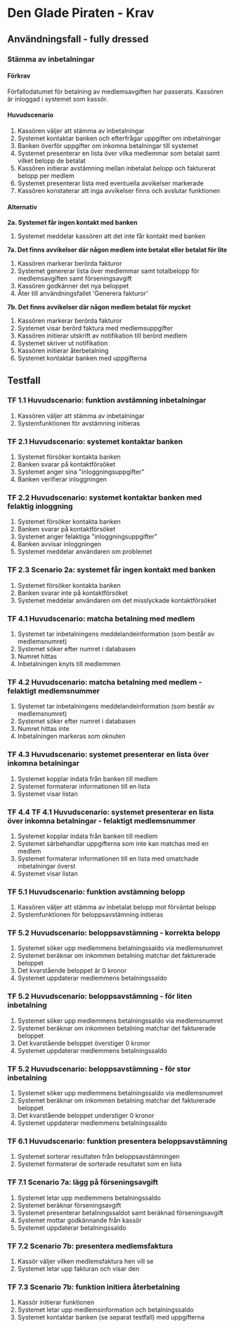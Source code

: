 # Den Glade Piraten - Krav

## Användningsfall - fully dressed
### Stämma av inbetalningar
#### Förkrav
Förfallodatumet för betalning av medlemsavgiften har passerats. Kassören är inloggad i systemet som kassör.

#### Huvudscenario
1. Kassören väljer att stämma av inbetalningar
2. Systemet kontaktar banken och efterfrågar uppgifter om inbetalningar
3. Banken överför uppgifter om inkomna betalningar till systemet
4. Systemet presenterar en lista över vilka medlemmar som betalat samt vilket belopp de betalat
5. Kassören initierar avstämning mellan inbetalat belopp och fakturerat belopp per medlem
6. Systemet presenterar lista med eventuella avvikelser markerade
7. Kassören konstaterar att inga avvikelser finns och avslutar funktionen

#### Alternativ
**2a. Systemet får ingen kontakt med banken**  
 1. Systemet meddelar kassören att det inte får kontakt med banken

**7a. Det finns avvikelser där någon medlem inte betalat eller betalat för lite**  
 1. Kassören markerar berörda fakturor  
 2. Systemet genererar lista över medlemmar samt totalbelopp för medlemsavgiften samt förseningsavgift  
 3. Kassören godkänner det nya beloppet  
 4. Åter till användningsfallet 'Generera fakturor'  
  
**7b. Det finns avvikelser där någon medlem betalat för mycket**  
 1. Kassören markerar berörda fakturor  
 2. Systemet visar berörd faktura med medlemsuppgifter  
 3. Kassören initierar utskrift av notifikation till berörd medlem  
 4. Systemet skriver ut notifikation  
 5. Kassören initierar återbetalning  
 6. Systemet kontaktar banken med uppgifterna  

## Testfall
### TF 1.1 Huvudscenario: funktion avstämning inbetalningar
1. Kassören väljer att stämma av inbetalningar
2. Systemfunktionen för avstämning initieras

### TF 2.1 Huvudscenario: systemet kontaktar banken
1. Systemet försöker kontakta banken
2. Banken svarar på kontaktförsöket
3. Systemet anger sina "inloggningsuppgifter"
4. Banken verifierar inloggningen

### TF 2.2 Huvudscenario: systemet kontaktar banken med felaktig inloggning
1. Systemet försöker kontakta banken
2. Banken svarar på kontaktförsöket
3. Systemet anger felaktiga "inloggningsuppgifter"
4. Banken avvisar inloggningen
5. Systemet meddelar användaren om problemet

### TF 2.3 Scenario 2a: systemet får ingen kontakt med banken
1. Systemet försöker kontakta banken
2. Banken svarar inte på kontaktförsöket
3. Systemet meddelar användaren om det misslyckade kontaktförsöket

### TF 4.1 Huvudscenario: matcha betalning med medlem
1. Systemet tar inbetalningens meddelandeinformation (som består av medlemsnumret)
2. Systemet söker efter numret i databasen
3. Numret hittas
4. Inbetalningen knyts till medlemmen

### TF 4.2 Huvudscenario: matcha betalning med medlem - felaktigt medlemsnummer
1. Systemet tar inbetalningens meddelandeinformation (som består av medlemsnumret)
2. Systemet söker efter numret i databasen
3. Numret hittas inte
4. Inbetalningen markeras som oknuten

### TF 4.3 Huvudscenario: systemet presenterar en lista över inkomna betalningar
1. Systemet kopplar indata från banken till medlem
2. Systemet formaterar informationen till en lista
3. Systemet visar listan

### TF 4.4 TF 4.1 Huvudscenario: systemet presenterar en lista över inkomna betalningar - felaktigt medlemsnummer
1. Systemet kopplar indata från banken till medlem
2. Systemet särbehandlar uppgifterna som inte kan matchas med en medlem
3. Systemet formaterar informationen till en lista med omatchade inbetalningar överst
4. Systemet visar listan

### TF 5.1 Huvudscenario: funktion avstämning belopp
1. Kassören väljer att stämma av inbetalat belopp mot förväntat belopp
2. Systemfunktionen för beloppsavstämning initieras

### TF 5.2 Huvudscenario: beloppsavstämning - korrekta belopp
1. Systemet söker upp medlemmens betalningssaldo via medlemsnumret
2. Systemet beräknar om inkommen betalning matchar det fakturerade beloppet
3. Det kvarstående beloppet är 0 kronor
4. Systemet uppdaterar medlemmens betalningssaldo

### TF 5.2 Huvudscenario: beloppsavstämning - för liten inbetalning
1. Systemet söker upp medlemmens betalningssaldo via medlemsnumret
2. Systemet beräknar om inkommen betalning matchar det fakturerade beloppet
3. Det kvarstående beloppet överstiger 0 kronor
4. Systemet uppdaterar medlemmens betalningssaldo

### TF 5.2 Huvudscenario: beloppsavstämning - för stor inbetalning
1. Systemet söker upp medlemmens betalningssaldo via medlemsnumret
2. Systemet beräknar om inkommen betalning matchar det fakturerade beloppet
3. Det kvarstående beloppet understiger 0 kronor
4. Systemet uppdaterar medlemmens betalningssaldo

### TF 6.1 Huvudscenario: funktion presentera beloppsavstämning
1. Systemet sorterar resultaten från beloppsavstämningen
2. Systemet formaterar de sorterade resultatet som en lista 

### TF 7.1 Scenario 7a: lägg på förseningsavgift
1. Systemet letar upp medlemmens betalningssaldo
2. Systemet beräknar förseningsavgift
3. Systemet presenterar betalningssaldot samt beräknad förseningsavgift
4. Systemet mottar godkännande från kassör
5. Systemet uppdaterar betalningssaldo

### TF 7.2 Scenario 7b: presentera medlemsfaktura
1. Kassör väljer vilken medlemsfaktura hen vill se
2. Systemet letar upp fakturan och visar den

### TF 7.3 Scenario 7b: funktion initiera återbetalning
1. Kassör initierar funktionen
2. Systemet letar upp medlemsinformation och betalningssaldo
3. Systemet kontaktar banken (se separat testfall) med uppgifterna